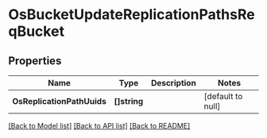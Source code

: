 # OsBucketUpdateReplicationPathsReqBucket

## Properties
Name | Type | Description | Notes
------------ | ------------- | ------------- | -------------
**OsReplicationPathUuids** | **[]string** |  | [default to null]

[[Back to Model list]](../README.md#documentation-for-models) [[Back to API list]](../README.md#documentation-for-api-endpoints) [[Back to README]](../README.md)


